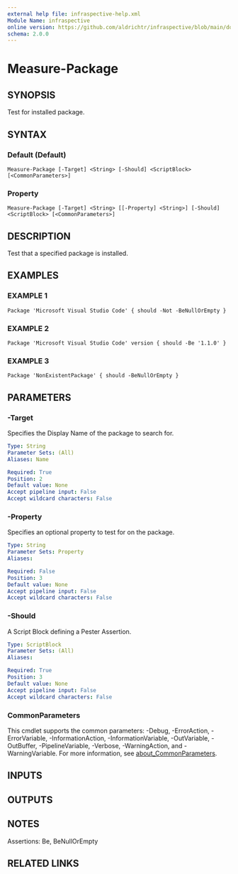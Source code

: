 ```yaml
---
external help file: infraspective-help.xml
Module Name: infraspective
online version: https://github.com/aldrichtr/infraspective/blob/main/docs/help/Measure-Package.md
schema: 2.0.0
---
```


# Measure-Package

## SYNOPSIS
Test for installed package.

## SYNTAX

### Default (Default)
```
Measure-Package [-Target] <String> [-Should] <ScriptBlock> [<CommonParameters>]
```

### Property
```
Measure-Package [-Target] <String> [[-Property] <String>] [-Should] <ScriptBlock> [<CommonParameters>]
```

## DESCRIPTION
Test that a specified package is installed.

## EXAMPLES

### EXAMPLE 1
```
Package 'Microsoft Visual Studio Code' { should -Not -BeNullOrEmpty }
```

### EXAMPLE 2
```
Package 'Microsoft Visual Studio Code' version { should -Be '1.1.0' }
```

### EXAMPLE 3
```
Package 'NonExistentPackage' { should -BeNullOrEmpty }
```

## PARAMETERS

### -Target
Specifies the Display Name of the package to search for.

```yaml
Type: String
Parameter Sets: (All)
Aliases: Name

Required: True
Position: 2
Default value: None
Accept pipeline input: False
Accept wildcard characters: False
```

### -Property
Specifies an optional property to test for on the package.

```yaml
Type: String
Parameter Sets: Property
Aliases:

Required: False
Position: 3
Default value: None
Accept pipeline input: False
Accept wildcard characters: False
```

### -Should
A Script Block defining a Pester Assertion.

```yaml
Type: ScriptBlock
Parameter Sets: (All)
Aliases:

Required: True
Position: 3
Default value: None
Accept pipeline input: False
Accept wildcard characters: False
```

### CommonParameters
This cmdlet supports the common parameters: -Debug, -ErrorAction, -ErrorVariable, -InformationAction, -InformationVariable, -OutVariable, -OutBuffer, -PipelineVariable, -Verbose, -WarningAction, and -WarningVariable. For more information, see [about_CommonParameters](http://go.microsoft.com/fwlink/?LinkID=113216).

## INPUTS

## OUTPUTS

## NOTES
Assertions: Be, BeNullOrEmpty

## RELATED LINKS
